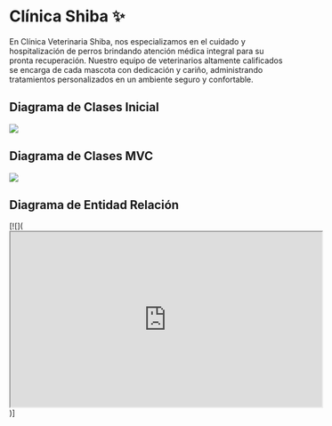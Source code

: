 # Clínica Shiba ✨


En Clínica Veterinaria Shiba, nos especializamos en el cuidado y hospitalización de perros brindando atención médica integral para su pronta recuperación. Nuestro equipo de veterinarios altamente calificados se encarga de cada mascota con dedicación y cariño, administrando tratamientos personalizados en un ambiente seguro y confortable.

## Diagrama de Clases Inicial

[![](https://img.plantuml.biz/plantuml/png/bPN1Rjim38RlVWeXfwvRYkrg34MBPi0EtMb3xxH4km8aqQ3a3kYmTnyTswdin5dZKyoVbCZFlvIxc81JvrsX7SIe7fp5a53zAPGy7pMQpa6fVYQseHbYWNp5E8zfOaPQnD19BS-2s-sWCJOs9WOUzxlwKAeNicPGGQSEd7q5ta6YE1TVaBz9quP-GDIKu4t-Mun3ZCeqnAc66LuNOw41KoeRql3QOfHvQaSm1Z3Ko7x8okjgIel1ST_UF6Qbwf7MA8mDNq11WwyiZ2IE07sNPOajk5yC2NoFc4vmUiA4qYAmfKi_ECOMjMnWty4ZTFu-OT2M0iOSiVJmczYSTyXKkWRdj2uG9d_i6PZ19u-ovjTHk1qo3N16wMeKFwaiU0GkqoPmDUfduIQV2dDgEwPcWRDb8KSFv5k6cSC6uKbMdSUxq5F6kBEnfM0hDwCugL9dv5Sc7Q7CvroXkPeYG7UOmCdclJ0ET21oRxmD-rqCyQLcEci4QAH_uCohyyOy6LjRVIO3dVLzV3MXdmtYSqN09ZybqsMu-R9HrzljhTfylhcvtXpkbr8bIS0YFqVBtDmgfO83fc9Qv7n1RuaAYpdUPKc-VwaQkN_aFC1_YgRXtbtmDlMXeBWJq_L_7ly0)](https://editor.plantuml.com/uml/bPN1Rjim38RlVWeXfwvRYkrg34MBPi0Essb3xxH4km8aqQ3a3kYmTnyTswdi96xZKyoVbFX_ffIxc81JvrsX7SIe7fp5a53zBPGy7pMQpa6fVYMseHbYWNp5E8zfOaPQnD19BS-2s-sWCJOs9WOUzxlwKAfdicPGGQSEd7q1ta6YE1UVaRz9quP-GjIKu5N-LumcHcKoSQfXXfU5BJHWIcL36bvRZEAdTWHZ04EDx8UilAwcj32E-_RMVOyjNk1RWwyiZDwFa7oNPOajkDyC2NmFbKwGUSI4qXImfKi_CSOMjMnWtq4WTFu-OT2M0iOSglJmXzYiivbApy4vhGk4QIBs3Cmm6JzapQ-ZS3ja6k2CqjKeVb9Py0XSfatWQjHFmaq-5URKTapD0cVBGeuUoBSCivaQX4TPTHxlGayPuyx6beAjt8pYf4gTaL-PT8Goztc6vjaK0Rh314usxuNHq878lV4sx7Snn9SEq-eWG2Fz0sUpEc_Cax6rrIiPwAplusSJUcyGdoe2DlafcQw_pPUDkjvkRzNcyytDzUPmevGgIG8M-JbQvkQZKYeuO2gcHTOB-f6ei9ZZNPRa-vUgaHj7pWEyKJIPUtV1g-j3GN4dGzV_NVm7)


## Diagrama de Clases MVC

[![](https://img.plantuml.biz/plantuml/png/fLTDRzim3BtxLnWzTTqQRDTWA5ea0pQWFMt8dR6PL9Wj1RJI0XtstqSxSarzEHsQKoA-9puzaRHpsraWUsoRuW3LRzXZ-M1gR4pvfoZvKpNGTUMgKQWjkhN-yx72-jZ0ilnfIUdzjAvDkoMCroj3X2QnZWtlGrxWRo5oFq1N6GioTou7mKj24TPGBqkbxRHqm8wbx1e3OX7r3gazeSCzTiOcj2DxLoVM5UzmRrA7sQ15nW8fynupiJjWfQ1H_o5M7zixYxfIHcCN-i7QdWtL-LluHM2XxQl04xx3wf5rhy5Yp5cJsR_ftWx4fp4hqnu8eciv1JUSEOuTTUy0TclL7OnMsoOwsOXWVitVHDYJUbUtIglE4jydlUTcvfoK7bvykIYlhgzl-CjYSNNXl5gMbT6M4IStnxQRm9y7yDWIotB2oieAyJBnieJNimx4SRDvKdy9Mopu9EEOMB5ICeqmp9iLBjoWPoVXViXC3dNvOLa-6LLF2AZiaGlx1OYBodGnu0d9IHw2zxpVLxTmavqUPzGur9oQBAI2Tgk0lWsp82dtEoSnnEtwgbTucz0ihlACxh6XvuJdCSB9GL2TStH0rq12zgK3V99r8ZFafiUP4yaKCuUQXV6vrcY1S_Zb4m-dCs86p6o9fW6zW3uosJdyJ5orDtVIQc3FUe14KSG9MrEhdQhEeB1HRH-R1VNQeNlS6g0wS4yq_uOrGwhjDmgVfVhMpBUxYykEJj-NGsJsptQdYtijc4uWNCaaENC5OVtE74QWChbo1HxNS6Q3J6cww0_zr3zGmvFaQpEN9Lag6TD2GpYRU8WiuWT7_pGwlOsEGOyGptP1S46Fa1wiWYG07Z4zlmHH03nYE6K4PGXvuDmm42GFKXH36ovaw_NOMLCTHxPJo8byTPomGq9Uqbx73Ii-v2OTTjofp4DMOA_3nuKRyZ9E5yKjloRs_uN-0G00)](https://editor.plantuml.com/uml/fLTDRzim3BtxLnWzTTqQRDTWA5ea0pPWFMt8dR6PL9Wj1RII0XtstqSxSarzEHkQKoA-9puzaRHptraWUsoRuW3LBzXZ-MXgR4pvkoZvKpNGTUMgKQWjkhN-yxx2-jZ0ilnXIUdzjAvDkoMCroj3X2QnZWtlGrxWJo5oFq9N6GioTou7mKj24TPGBqkbxRHqm8wbx1e3OX7r3gazeyCzTiOcj2DxLvkyz0rQv0YGCc-n3hi3LWeQzH_IzB5ziAWhPJHsuUbPsxEXEY_y9u65jhzpJ_WEgoVMlGQBCMTDPlzFjtGWFerPcVP045t2ERZXp77ig7i7i5khxc2qsZRHoKO4ysl-9iAUr8UwLLfrblZsw2qtC-UazF3gqrLvStjxnryMYvihvzMoh8osZ3YxEJRP1FuuWCS6M9OJLbPMY9U9boMyddKWZflDa_fBs6B19nc7megLacc4OTvaSE46FJi9zqDcSgZhTyloP5Gz8Q2oHoxi5o0kAjF5W1EIapm4l_D-dzt2NNPMN53ZK7Dgif0Asgq2-Z9qVbBkLqvYYDlrLQ_mDg5PNEK5tMD3pmdFOuIJWw0wv-Y0he64x6i7-23hH6R8JOyB9v8fPWur2-DphT42v_3B9nvE5yGCcDaIJGDw0NraidFucRXgR-warS2UzG29eeWJjgPMErLTG66ZsZus2-grG_UqDK1ru9ve_WrhXbJRRnG-I_MjcMzt5vSTdRulXyZid-rE5_TQC9r0k999Sk4AmlgTEOn0PNBb2ZokuSm6cT9qqM_wr3zGmvFaQpEN9Lag6TD2GpYRU8WiuWT7_pGwltkEGOyGptP1S46Fa1wiWYG07Z4zlmHH03nYE6K4PGXvuDmm42GFKXH36ovaw_NOMLCTHxPJo8byTPomGq9Uqbx73Ii-v2OTTjofp4DMOA_3nuKRyZ9E5yKzloRs_tp-0W00)


## Diagrama de Entidad Relación
[![](<iframe width="560" height="315" src='https://dbdiagram.io/e/67cf18fa75d75cc8448aeba4/67cf190e75d75cc8448aef0b'> </iframe>)]


